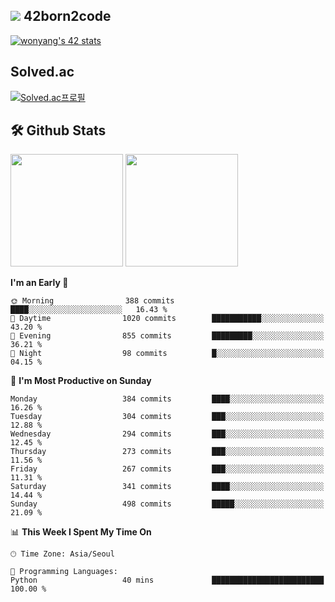 
## <img src="https://img.shields.io/badge/-000000?style=flat&logo=42&logoColor=white"> 42born2code
[![wonyang's 42 stats](https://badge42.vercel.app/api/v2/cl5nhe5b6007809kydha7ht42/stats?cursusId=21&coalitionId=88)](https://profile.intra.42.fr/users/wonyang)

## Solved.ac
[![Solved.ac프로필](http://mazassumnida.wtf/api/v2/generate_badge?boj=bennyws)](https://solved.ac/bennyws)

## 🛠️ Github Stats
<p>
  <img height="180em" src="https://github-readme-stats-veggie-garden.vercel.app/api?username=gemstoneyang&show_icons=true&include_all_commits=true&bg_color=30,e96443,904e95&title_color=fff&text_color=fff">
  <img height="180em" src="https://github-readme-stats-veggie-garden.vercel.app/api/top-langs/?username=gemstoneyang&layout=compact&bg_color=30,e96443,904e95&title_color=fff&text_color=fff">
</p>

<!--START_SECTION:waka-->
**I'm an Early 🐤** 

```text
🌞 Morning                388 commits         ████░░░░░░░░░░░░░░░░░░░░░   16.43 % 
🌆 Daytime                1020 commits        ███████████░░░░░░░░░░░░░░   43.20 % 
🌃 Evening                855 commits         █████████░░░░░░░░░░░░░░░░   36.21 % 
🌙 Night                  98 commits          █░░░░░░░░░░░░░░░░░░░░░░░░   04.15 % 
```
📅 **I'm Most Productive on Sunday** 

```text
Monday                   384 commits         ████░░░░░░░░░░░░░░░░░░░░░   16.26 % 
Tuesday                  304 commits         ███░░░░░░░░░░░░░░░░░░░░░░   12.88 % 
Wednesday                294 commits         ███░░░░░░░░░░░░░░░░░░░░░░   12.45 % 
Thursday                 273 commits         ███░░░░░░░░░░░░░░░░░░░░░░   11.56 % 
Friday                   267 commits         ███░░░░░░░░░░░░░░░░░░░░░░   11.31 % 
Saturday                 341 commits         ████░░░░░░░░░░░░░░░░░░░░░   14.44 % 
Sunday                   498 commits         █████░░░░░░░░░░░░░░░░░░░░   21.09 % 
```


📊 **This Week I Spent My Time On** 

```text
🕑︎ Time Zone: Asia/Seoul

💬 Programming Languages: 
Python                   40 mins             █████████████████████████   100.00 % 
```


<!--END_SECTION:waka-->
